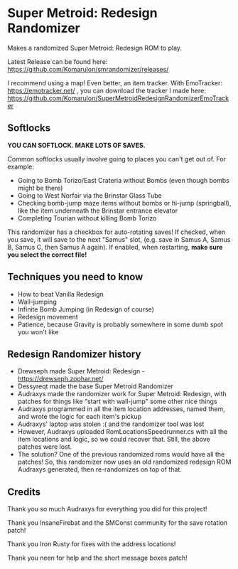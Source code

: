 # Super Metroid: Redesign Randomizer

Makes a randomized Super Metroid: Redesign ROM to play. 

Latest Release can be found here: https://github.com/Komarulon/smrandomizer/releases/

I recommend using a map! Even better, an item tracker.
With EmoTracker: https://emotracker.net/ , you can download the tracker I made here: https://github.com/Komarulon/SuperMetroidRedesignRandomizerEmoTracker 

## Softlocks

**YOU CAN SOFTLOCK. MAKE LOTS OF SAVES.** 

Common softlocks usually involve going to places you can't get out of. For example:
- Going to Bomb Torizo/East Crateria without Bombs (even though bombs might be there)
- Going to West Norfair via the Brinstar Glass Tube
- Checking bomb-jump maze items without bombs or hi-jump (springball), like the item underneath the Brinstar entrance elevator
- Completing Tourian without killing Bomb Torizo

This randomizer has a checkbox for auto-rotating saves! If checked, when you save, it will save to the next "Samus" slot, (e.g. save in Samus A, Samus B, Samus C, then Samus A again). If enabled, when restarting, **make sure you select the correct file!** 

## Techniques you need to know
- How to beat Vanilla Redesign
- Wall-jumping
- Infinite Bomb Jumping (in Redesign of course)
- Redesign movement
- Patience, because Gravity is probably somewhere in some dumb spot you won't like


## Redesign Randomizer history
- Drewseph made Super Metroid: Redesign - https://drewseph.zophar.net/
- Dessyreqt made the base Super Metroid Randomizer
- Audraxys made the randomizer work for Super Metroid: Redesign, with patches for things like "start with wall-jump" some other nice things
- Audraxys programmed in all the item location addresses, named them, and wrote the logic for each item's pickup
- Audraxys' laptop was stolen :( and the randomizer tool was lost
- However, Audraxys uploaded RomLocationsSpeedrunner.cs with all the item locations and logic, so we could recover that. Still, the above patches were lost.
- The solution? One of the previous randomized roms would have all the patches! So, this randomizer now uses an old randomized redesign ROM Audraxys generated, then re-randomizes on top of that.

## Credits

Thank you so much Audraxys for everything you did for this project!

Thank you InsaneFirebat and the SMConst community for the save rotation patch!

Thank you Iron Rusty for fixes with the address locations!

Thank you neen for help and the short message boxes patch!
